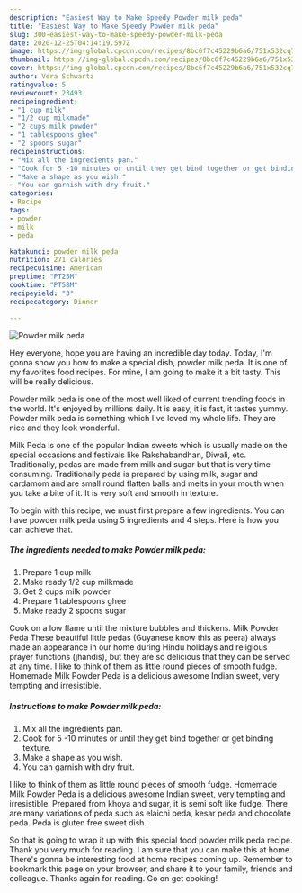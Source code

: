 ```yaml
---
description: "Easiest Way to Make Speedy Powder milk peda"
title: "Easiest Way to Make Speedy Powder milk peda"
slug: 300-easiest-way-to-make-speedy-powder-milk-peda
date: 2020-12-25T04:14:19.597Z
image: https://img-global.cpcdn.com/recipes/8bc6f7c45229b6a6/751x532cq70/powder-milk-peda-recipe-main-photo.jpg
thumbnail: https://img-global.cpcdn.com/recipes/8bc6f7c45229b6a6/751x532cq70/powder-milk-peda-recipe-main-photo.jpg
cover: https://img-global.cpcdn.com/recipes/8bc6f7c45229b6a6/751x532cq70/powder-milk-peda-recipe-main-photo.jpg
author: Vera Schwartz
ratingvalue: 5
reviewcount: 23493
recipeingredient:
- "1 cup milk"
- "1/2 cup milkmade"
- "2 cups milk powder"
- "1 tablespoons ghee"
- "2 spoons sugar"
recipeinstructions:
- "Mix all the ingredients pan."
- "Cook for 5 -10 minutes or until they get bind together or get binding texture."
- "Make a shape as you wish."
- "You can garnish with dry fruit."
categories:
- Recipe
tags:
- powder
- milk
- peda

katakunci: powder milk peda 
nutrition: 271 calories
recipecuisine: American
preptime: "PT25M"
cooktime: "PT58M"
recipeyield: "3"
recipecategory: Dinner

---
```



![Powder milk peda](https://img-global.cpcdn.com/recipes/8bc6f7c45229b6a6/751x532cq70/powder-milk-peda-recipe-main-photo.jpg)

Hey everyone, hope you are having an incredible day today. Today, I'm gonna show you how to make a special dish, powder milk peda. It is one of my favorites food recipes. For mine, I am going to make it a bit tasty. This will be really delicious.

Powder milk peda is one of the most well liked of current trending foods in the world. It's enjoyed by millions daily. It is easy, it is fast, it tastes yummy. Powder milk peda is something which I've loved my whole life. They are nice and they look wonderful.

Milk Peda is one of the popular Indian sweets which is usually made on the special occasions and festivals like Rakshabandhan, Diwali, etc. Traditionally, pedas are made from milk and sugar but that is very time consuming. Traditionally peda is prepared by using milk, sugar and cardamom and are small round flatten balls and melts in your mouth when you take a bite of it. It is very soft and smooth in texture.


To begin with this recipe, we must first prepare a few ingredients. You can have powder milk peda using 5 ingredients and 4 steps. Here is how you can achieve that.

<!--inarticleads1-->

##### The ingredients needed to make Powder milk peda:

1. Prepare 1 cup milk
1. Make ready 1/2 cup milkmade
1. Get 2 cups milk powder
1. Prepare 1 tablespoons ghee
1. Make ready 2 spoons sugar


Cook on a low flame until the mixture bubbles and thickens. Milk Powder Peda These beautiful little pedas (Guyanese know this as peera) always made an appearance in our home during Hindu holidays and religious prayer functions (jhandis), but they are so delicious that they can be served at any time. I like to think of them as little round pieces of smooth fudge. Homemade Milk Powder Peda is a delicious awesome Indian sweet, very tempting and irresistible. 

<!--inarticleads2-->

##### Instructions to make Powder milk peda:

1. Mix all the ingredients pan.
1. Cook for 5 -10 minutes or until they get bind together or get binding texture.
1. Make a shape as you wish.
1. You can garnish with dry fruit.


I like to think of them as little round pieces of smooth fudge. Homemade Milk Powder Peda is a delicious awesome Indian sweet, very tempting and irresistible. Prepared from khoya and sugar, it is semi soft like fudge. There are many variations of peda such as elaichi peda, kesar peda and chocolate peda. Peda is gluten free sweet dish. 

So that is going to wrap it up with this special food powder milk peda recipe. Thank you very much for reading. I am sure that you can make this at home. There's gonna be interesting food at home recipes coming up. Remember to bookmark this page on your browser, and share it to your family, friends and colleague. Thanks again for reading. Go on get cooking!
